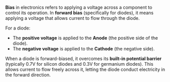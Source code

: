 **Bias** in electronics refers to applying a voltage across a component to control its operation. In **forward bias** (specifically for diodes), it means applying a voltage that allows current to flow through the diode. 

For a diode:
- The **positive voltage** is applied to the **Anode** (the positive side of the diode).
- The **negative voltage** is applied to the **Cathode** (the negative side).

When a diode is forward-biased, it overcomes its **built-in potential barrier** (typically 0.7V for silicon diodes and 0.3V for germanium diodes). This allows current to flow freely across it, letting the diode conduct electricity in the forward direction.
